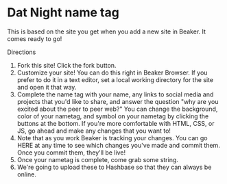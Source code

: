 # Dat Night name tag



This is based on the site you get when you add a new site in Beaker. It comes ready to go!

Directions
1. Fork this site! Click the fork button.
2. Customize your site! You can do this right in Beaker Browser. If you prefer to do it in a text editor, set a local working directory for the site and open it that way.
3. Complete the name tag with your name, any links to social media and projects that you'd like to share, and answer the question "why are you excited about the peer to peer web?" You can change the background, color of your nametag, and symbol on your nametag by clicking the buttons at the bottom. If you're more comfortable with HTML, CSS, or JS, go ahead and make any changes that you want to!
4. Note that as you work Beaker is tracking your changes. You can go HERE at any time to see which changes you've made and commit them. Once you commit them, they'll be live!
5. Once your nametag is complete, come grab some string.
6. We're going to upload these to Hashbase so that they can always be online.
